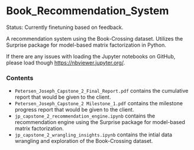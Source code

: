 # Book_Recommendation_System

Status: Currently finetuning based on feedback.

A recommendation system using the Book-Crossing dataset. Utilizes the Surprise package for model-based matrix factorization in Python.

If there are any issues with loading the Jupyter notebooks on GitHub, please load though https://nbviewer.jupyter.org/.

### Contents
- `Petersen_Joseph_Capstone_2_Final_Report.pdf` contains the cumulative report that would be given to the client.
- `Petersen_Joseph_Capstone_2 Milestone_1.pdf` contains the milestone progress report that would be given to the client.
- `jp_capstone_2_recommendation_engine.ipynb` contains the recommendation engine using the Surprise package for model-based matrix factorization.
- `jp_capstone_2_wrangling_insights.ipynb` contains the intial data wrangling and exploration of the Book-Crossing dataset.
